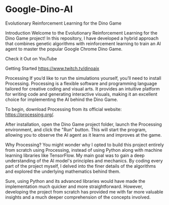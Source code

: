 # Google-Dino-AI
Evolutionary Reinforcement Learning for the Dino Game

Introduction
Welcome to the Evolutionary Reinforcement Learning for the Dino Game project! In this repository, I have developed a hybrid approach that combines genetic algorithms with reinforcement learning to train an AI agent to master the popular Google Chrome Dino Game.

Check it Out on YouTube

Getting Started
https://www.twitch.tv/dinoaix

Processing
If you’d like to run the simulations yourself, you’ll need to install Processing. Processing is a flexible software and programming language tailored for creative coding and visual arts. It provides an intuitive platform for writing code and generating interactive visuals, making it an excellent choice for implementing the AI behind the Dino Game.

To begin, download Processing from its official website: https://processing.org/.

After installation, open the Dino Game project folder, launch the Processing environment, and click the "Run" button. This will start the program, allowing you to observe the AI agent as it learns and improves at the game.

Why Processing?
You might wonder why I opted to build this project entirely from scratch using Processing, instead of using Python along with machine learning libraries like TensorFlow. My main goal was to gain a deep understanding of the AI model's principles and mechanics. By coding every part of the project myself, I delved into the finer details of the algorithms and explored the underlying mathematics behind them.

Sure, using Python and its advanced libraries would have made the implementation much quicker and more straightforward. However, developing the project from scratch has provided me with far more valuable insights and a much deeper comprehension of the concepts involved.
